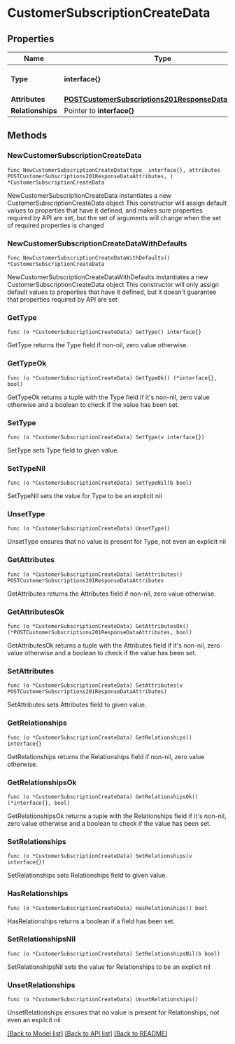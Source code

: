 # CustomerSubscriptionCreateData

## Properties

Name | Type | Description | Notes
------------ | ------------- | ------------- | -------------
**Type** | **interface{}** | The resource&#39;s type | 
**Attributes** | [**POSTCustomerSubscriptions201ResponseDataAttributes**](POSTCustomerSubscriptions201ResponseDataAttributes.md) |  | 
**Relationships** | Pointer to **interface{}** |  | [optional] 

## Methods

### NewCustomerSubscriptionCreateData

`func NewCustomerSubscriptionCreateData(type_ interface{}, attributes POSTCustomerSubscriptions201ResponseDataAttributes, ) *CustomerSubscriptionCreateData`

NewCustomerSubscriptionCreateData instantiates a new CustomerSubscriptionCreateData object
This constructor will assign default values to properties that have it defined,
and makes sure properties required by API are set, but the set of arguments
will change when the set of required properties is changed

### NewCustomerSubscriptionCreateDataWithDefaults

`func NewCustomerSubscriptionCreateDataWithDefaults() *CustomerSubscriptionCreateData`

NewCustomerSubscriptionCreateDataWithDefaults instantiates a new CustomerSubscriptionCreateData object
This constructor will only assign default values to properties that have it defined,
but it doesn't guarantee that properties required by API are set

### GetType

`func (o *CustomerSubscriptionCreateData) GetType() interface{}`

GetType returns the Type field if non-nil, zero value otherwise.

### GetTypeOk

`func (o *CustomerSubscriptionCreateData) GetTypeOk() (*interface{}, bool)`

GetTypeOk returns a tuple with the Type field if it's non-nil, zero value otherwise
and a boolean to check if the value has been set.

### SetType

`func (o *CustomerSubscriptionCreateData) SetType(v interface{})`

SetType sets Type field to given value.


### SetTypeNil

`func (o *CustomerSubscriptionCreateData) SetTypeNil(b bool)`

 SetTypeNil sets the value for Type to be an explicit nil

### UnsetType
`func (o *CustomerSubscriptionCreateData) UnsetType()`

UnsetType ensures that no value is present for Type, not even an explicit nil
### GetAttributes

`func (o *CustomerSubscriptionCreateData) GetAttributes() POSTCustomerSubscriptions201ResponseDataAttributes`

GetAttributes returns the Attributes field if non-nil, zero value otherwise.

### GetAttributesOk

`func (o *CustomerSubscriptionCreateData) GetAttributesOk() (*POSTCustomerSubscriptions201ResponseDataAttributes, bool)`

GetAttributesOk returns a tuple with the Attributes field if it's non-nil, zero value otherwise
and a boolean to check if the value has been set.

### SetAttributes

`func (o *CustomerSubscriptionCreateData) SetAttributes(v POSTCustomerSubscriptions201ResponseDataAttributes)`

SetAttributes sets Attributes field to given value.


### GetRelationships

`func (o *CustomerSubscriptionCreateData) GetRelationships() interface{}`

GetRelationships returns the Relationships field if non-nil, zero value otherwise.

### GetRelationshipsOk

`func (o *CustomerSubscriptionCreateData) GetRelationshipsOk() (*interface{}, bool)`

GetRelationshipsOk returns a tuple with the Relationships field if it's non-nil, zero value otherwise
and a boolean to check if the value has been set.

### SetRelationships

`func (o *CustomerSubscriptionCreateData) SetRelationships(v interface{})`

SetRelationships sets Relationships field to given value.

### HasRelationships

`func (o *CustomerSubscriptionCreateData) HasRelationships() bool`

HasRelationships returns a boolean if a field has been set.

### SetRelationshipsNil

`func (o *CustomerSubscriptionCreateData) SetRelationshipsNil(b bool)`

 SetRelationshipsNil sets the value for Relationships to be an explicit nil

### UnsetRelationships
`func (o *CustomerSubscriptionCreateData) UnsetRelationships()`

UnsetRelationships ensures that no value is present for Relationships, not even an explicit nil

[[Back to Model list]](../README.md#documentation-for-models) [[Back to API list]](../README.md#documentation-for-api-endpoints) [[Back to README]](../README.md)


